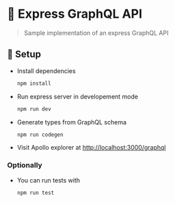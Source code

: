 # 🚀 Express GraphQL API

> Sample implementation of an express GraphQL API

## 🔧 Setup

- Install dependencies

  ```sh
  npm install
  ```

- Run express server in developement mode

  ```sh
  npm run dev
  ```

- Generate types from GraphQL schema

  ```sh
  npm run codegen
  ```

- Visit Apollo explorer at <http://localhost:3000/graphql>

### Optionally

- You can run tests with

  ```sh
  npm run test
  ```
